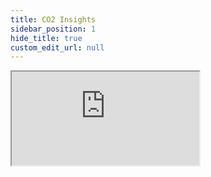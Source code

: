 ```yaml
---
title: CO2 Insights
sidebar_position: 1
hide_title: true
custom_edit_url: null
---
```

<div className="proxy-page">
<iframe className="doc-iframe" title="SignUpDocs" src="https://thankful-water-06a6c0b03.5.azurestaticapps.net/user-manual/CO2/a-co2-tech-req"></iframe>
</div>
